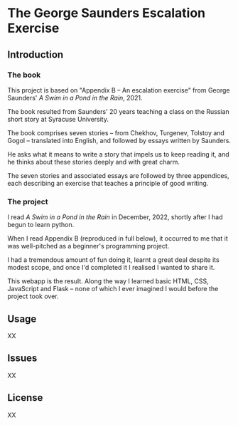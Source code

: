 # The George Saunders Escalation Exercise

## Introduction

### The book

This project is based on "Appendix B – An escalation exercise" from George Saunders' _A Swim in a Pond in the Rain_, 2021.

The book resulted from Saunders' 20 years teaching a class on the Russian short story at Syracuse University. 

The book comprises seven stories – from Chekhov, Turgenev, Tolstoy and Gogol – translated into English, and followed by essays written by Saunders. 

He asks what it means to write a story that impels us to keep reading it, and he thinks about these stories deeply and with great charm.

The seven stories and associated essays are followed by three appendices, each describing an exercise that teaches a principle of good writing. 

### The project

I read _A Swim in a Pond in the Rain_ in December, 2022, shortly after I had begun to learn python. 

When I read Appendix B (reproduced in full below), it occurred to me that it was well-pitched as a beginner's programming project. 

I had a tremendous amount of fun doing it, learnt a great deal despite its modest scope, and once I'd completed it I realised I wanted to share it.

This webapp is the result. Along the way I learned basic HTML, CSS, JavaScript and Flask – none of which I ever imagined I would before the project took over. 

## Usage
XX

## Issues
XX

## License
XX





